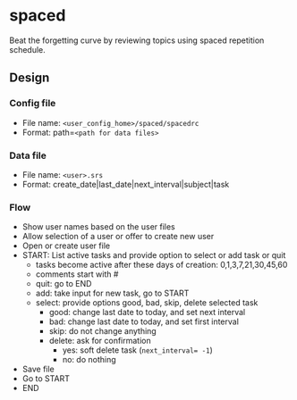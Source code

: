 # spaced

Beat the forgetting curve by reviewing topics using spaced repetition schedule.

## Design

### Config file

- File name: `<user_config_home>/spaced/spacedrc`
- Format:
	path=`<path for data files>`

### Data file

- File name: `<user>.srs`
- Format: create_date|last_date|next_interval|subject|task 

### Flow

- Show user names based on the user files
- Allow selection of a user or offer to create new user
- Open or create user file
- START: List active tasks and provide option to select or add task or quit
	- tasks become active after these days of creation: 0,1,3,7,21,30,45,60
	- comments start with #
	- quit: go to END
	- add: take input for new task, go to START
	- select: provide options good, bad, skip, delete selected task
		- good: change last date to today, and set next interval
		- bad: change last date to today, and set first interval
		- skip: do not change anything
		- delete: ask for confirmation
			- yes: soft delete task (`next_interval= -1`)
			- no: do nothing
- Save file
- Go to START
- END

